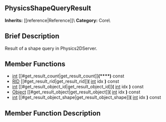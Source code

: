 ##  PhysicsShapeQueryResult  
**Inherits:** [[reference|Reference]]\\
**Category:** Core\\
##  Brief Description  
Result of a shape query in Physics2DServer.
##  Member Functions 
  * [int](class_int) [[#get_result_count|get_result_count]]**(****)** const
  * [RID](class_rid) [[#get_result_rid|get_result_rid]]**(** [int](class_int) idx **)** const
  * [int](class_int) [[#get_result_object_id|get_result_object_id]]**(** [int](class_int) idx **)** const
  * [Object](class_object) [[#get_result_object|get_result_object]]**(** [int](class_int) idx **)** const
  * [int](class_int) [[#get_result_object_shape|get_result_object_shape]]**(** [int](class_int) idx **)** const
##  Member Function Description  
